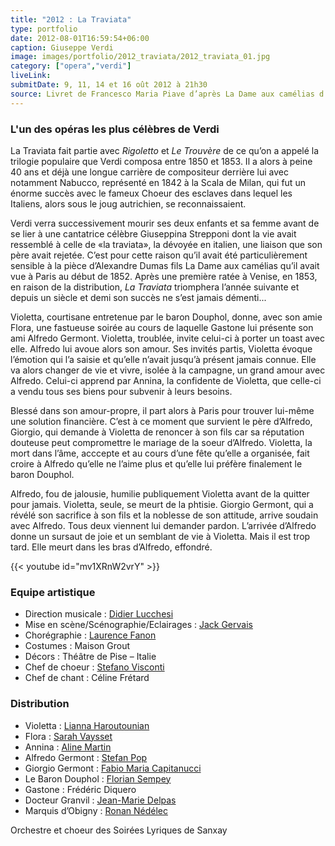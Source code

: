 ```yaml
---
title: "2012 : La Traviata"
type: portfolio
date: 2012-08-01T16:59:54+06:00
caption: Giuseppe Verdi
image: images/portfolio/2012_traviata/2012_traviata_01.jpg
category: ["opera","verdi"]
liveLink: 
submitDate: 9, 11, 14 et 16 oût 2012 à 21h30
source: Livret de Francesco Maria Piave d’après La Dame aux camélias d’Alexandre Dumas fils
---
```


### L'un des opéras les plus célèbres de Verdi

La Traviata fait partie avec *Rigoletto* et *Le Trouvère* de ce qu’on a appelé la trilogie populaire que Verdi composa entre 1850 et 1853. Il a alors à peine 40 ans et déjà une longue carrière de compositeur derrière lui avec notamment Nabucco, représenté en 1842 à la Scala de Milan, qui fut un énorme succès avec le fameux Choeur des esclaves dans lequel les Italiens, alors sous le joug autrichien, se reconnaissaient.

Verdi verra successivement mourir ses deux enfants et sa femme avant de se lier à une cantatrice célèbre Giuseppina Strepponi dont la vie avait ressemblé à celle de «la traviata», la dévoyée en italien, une liaison que son père avait rejetée. C’est pour cette raison qu’il avait été particulièrement sensible à la pièce d’Alexandre Dumas fils La Dame aux camélias qu’il avait vue à Paris au début de 1852. Après une première ratée à Venise, en 1853, en raison de la distribution, *La Traviata* triomphera l’année suivante et depuis un siècle et demi son succès ne s’est jamais démenti...

Violetta, courtisane entretenue par le baron Douphol, donne, avec son amie Flora, une fastueuse soirée au cours de laquelle Gastone lui présente son ami Alfredo Germont. Violetta, troublée, invite celui-ci à porter un toast avec elle. Alfredo lui avoue alors son amour. Ses invités partis, Violetta évoque l’émotion qui l’a saisie et qu’elle n’avait jusqu’à présent jamais connue. Elle va alors changer de vie et vivre, isolée à la campagne, un grand amour avec Alfredo. Celui-ci apprend par Annina, la confidente de Violetta, que celle-ci a vendu tous ses biens pour subvenir à leurs besoins.

Blessé dans son amour-propre, il part alors à Paris pour trouver lui-même une solution financière. C’est à ce moment que survient le père d’Alfredo, Giorgio, qui demande à Violetta de renoncer à son fils car sa réputation douteuse peut compromettre le mariage de la soeur d’Alfredo. Violetta, la mort dans l’âme, acccepte et au cours d’une fête qu’elle a organisée, fait croire à Alfredo qu’elle ne l’aime plus et qu’elle lui préfère finalement le baron Douphol.

Alfredo, fou de jalousie, humilie publiquement Violetta avant de la quitter pour jamais. Violetta, seule, se meurt de la phtisie. Giorgio Germont, qui a révélé son sacrifice à son fils et la noblesse de son attitude, arrive soudain avec Alfredo. Tous deux viennent lui demander pardon. L’arrivée d’Alfredo donne un sursaut de joie et un semblant de vie à Violetta. Mais il est trop tard. Elle meurt dans les bras d’Alfredo, effondré.


{{< youtube id="mv1XRnW2vrY" >}}

### Equipe artistique


- Direction musicale : [Didier Lucchesi](/artists/didier_lucchesi/)
- Mise en scène/Scénographie/Eclairages : [Jack Gervais](/artists/jack_gervais/)
- Chorégraphie : [Laurence Fanon](/artists/laurence_fanon/)
- Costumes : Maison Grout	
- Décors : Théâtre de Pise – Italie	
- Chef de choeur : [Stefano Visconti](/artists/stefano_visconti/)
- Chef de chant : Céline Frétard

### Distribution

- Violetta : [Lianna Haroutounian](/artists/lianna_haroutounian/)
- Flora : [Sarah Vaysset](/artists/sarah_vaysset/)
- Annina : [Aline Martin](/artists/aline_martin/)
- Alfredo Germont : [Stefan Pop](/artists/stefan_pop/)
- Giorgio Germont : [Fabio Maria Capitanucci](/artists/fabio_maria_capitanucci/)
- Le Baron Douphol : [Florian Sempey](/artists/florian_sempey/)
- Gastone : Frédéric Diquero
- Docteur Granvil : [Jean-Marie Delpas](/artists/jean-marie_delpas/)
- Marquis d’Obigny : [Ronan Nédélec](/artists/ronan_nedelec/)


Orchestre et choeur des Soirées Lyriques de Sanxay
